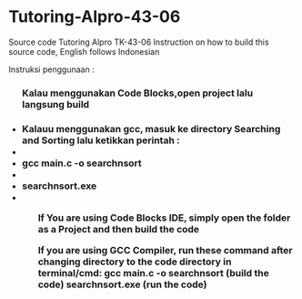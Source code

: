 # Tutoring-Alpro-43-06
Source code Tutoring Alpro TK-43-06
Instruction on how to build this source code, English follows Indonesian


Instruksi penggunaan : 
<ul>
<h3>Kalau menggunakan Code Blocks,open project lalu langsung build<h3>

<li>Kalauu menggunakan gcc, masuk ke directory Searching and Sorting lalu ketikkan perintah : <li>
<li> gcc main.c -o searchnsort<li>
<li>searchnsort.exe<li>
<ul>

If You are using Code Blocks IDE, simply open the folder as a Project and then build the code

If you are using GCC Compiler, run these command after changing directory to the code directory in terminal/cmd:
gcc main.c -o searchnsort (build the code)
searchnsort.exe (run the code)

